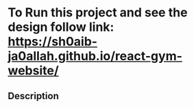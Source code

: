 # To Run this project and see the design follow link:<br/>https://sh0aib-ja0allah.github.io/react-gym-website/

## Description
